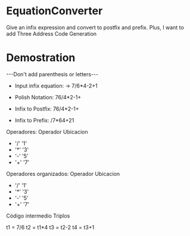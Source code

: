 # EquationConverter
Give an infix expression and convert to postfix and prefix. Plus, I want to add Three Address Code Generation

# Demostration

---Don't add parenthesis or letters---
- Input infix equation: 
-> 7/6*4-2+1
 
- Polish Notation: 76/4*2-1+
- Infix to Postfix: 76/4*2-1+
- Infix to Prefix: /7*64+21 

Operadores:
Operador Ubicacion
- '/'		'1'
- '*'		'3'
- '-'		'5'
- '+'		'7'

Operadores organizados:
Operador	Ubicacion
- '/'		'1'
- '*'		'3'
- '-'		'5'
- '+'	 '7'

Código intermedio Triplos

t1 = 7/6
t2 = t1*4
t3 = t2-2
t4 = t3+1
